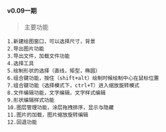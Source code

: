 #### v0.09一期
> 主要功能

    1.新建绘图窗口，可以选择尺寸，背景
    2.导出图片功能
    3.导出文件，加载文件功能
    4.选择工具
    5.绘制形状的选择（直线，矩型，椭圆）
    6.组合键功能，按住（shift+alt）绘制时候绘制中心在鼠标位置
    7.组合键功能（选择模式下，ctrl+T）进入缩放旋转模式
    8.文件编辑功能，文字编辑，文字样式编辑
    9.形状编辑样式功能
    10.图层管理功能，涂层拖拽排序，显示与隐藏
    11.图片的加载，图片缩放旋转编辑
    12.回退功能
    